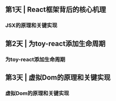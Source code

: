 ## 第1天 | React框架背后的核心机理
### JSX的原理和关键实现

## 第2天 | 为toy-react添加生命周期
### 为toy-react添加生命周期

## 第3天 | 虚拟Dom的原理和关键实现
### 虚拟Dom的原理和关键实现
